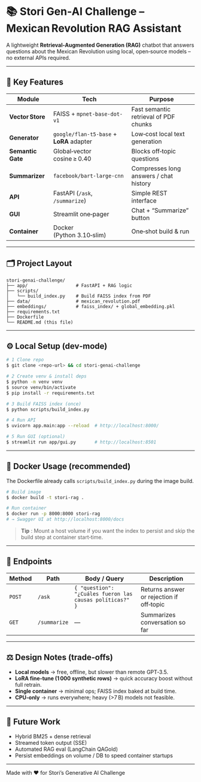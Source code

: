 # 📚 Stori Gen‑AI Challenge – Mexican Revolution RAG Assistant

A lightweight **Retrieval‑Augmented Generation (RAG)** chatbot that answers questions about the Mexican Revolution using local, open‑source models – no external APIs required.

---

## 🚀 Key Features

| Module            | Tech                                     | Purpose                                |
| ----------------- | ---------------------------------------- | -------------------------------------- |
| **Vector Store**  | FAISS + `mpnet-base-dot-v1`              | Fast semantic retrieval of PDF chunks  |
| **Generator**     | `google/flan‑t5‑base` + **LoRA** adapter | Low‑cost local text generation         |
| **Semantic Gate** | Global‑vector cosine ≥ 0.40              | Blocks off‑topic questions             |
| **Summarizer**    | `facebook/bart-large-cnn`                | Compresses long answers / chat history |
| **API**           | FastAPI (`/ask`, `/summarize`)           | Simple REST interface                  |
| **GUI**           | Streamlit one‑pager                      | Chat + “Summarize” button              |
| **Container**     | Docker (Python 3.10‑slim)                | One‑shot build & run                   |

---

## 🗂️ Project Layout

```
stori-genai-challenge/
├── app/                  # FastAPI + RAG logic
├── scripts/
│   └── build_index.py    # Build FAISS index from PDF
├── data/                 # mexican_revolution.pdf
├── embeddings/           # faiss_index/ + global_embedding.pkl
├── requirements.txt
├── Dockerfile
└── README.md (this file)
```

---

## ⚙️ Local Setup (dev‑mode)

```bash
# 1 Clone repo
$ git clone <repo-url> && cd stori-genai-challenge

# 2 Create venv & install deps
$ python -m venv venv
$ source venv/bin/activate
$ pip install -r requirements.txt

# 3 Build FAISS index (once)
$ python scripts/build_index.py

# 4 Run API
$ uvicorn app.main:app --reload  # http://localhost:8000/

# 5 Run GUI (optional)
$ streamlit run app/gui.py       # http://localhost:8501
```

---

## 🐳 Docker Usage (recommended)

The Dockerfile already calls `scripts/build_index.py` during the image build.

```bash
# Build image
$ docker build -t stori-rag .

# Run container
$ docker run -p 8000:8000 stori-rag
# → Swagger UI at http://localhost:8000/docs
```

> **Tip** : Mount a host volume if you want the index to persist and skip the build step at container start‑time.

---

## 🧪 Endpoints

| Method | Path        | Body / Query                                             | Description                                 |
| ------ | ------------| -------------------------------------------------------- | --------------------------------------------|
| `POST` | `/ask`      | `{ "question": "¿Cuáles fueron las causas políticas?" }` | Returns answer or rejection if off‑topic    |
| `GET`  | `/summarize`| —                                                        | Summarizes conversation so far              |

---

## ⚖️ Design Notes (trade‑offs)

* **Local models** → free, offline, but slower than remote GPT‑3.5.
* **LoRA fine‑tune (1 000 synthetic rows)** → quick accuracy boost without full retrain.
* **Single container** → minimal ops; FAISS index baked at build time.
* **CPU‑only** → runs everywhere; heavy (>7 B) models not feasible.

---

## 🌱 Future Work

* Hybrid BM25 + dense retrieval
* Streamed token output (SSE)
* Automated RAG eval (LangChain QAGold)
* Persist embeddings on volume / DB to speed container startups

---

Made with ❤️ for Stori’s Generative AI Challenge
